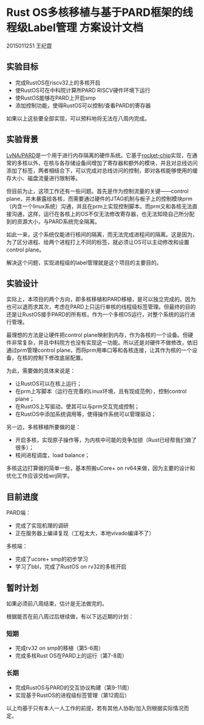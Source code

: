 # Rust OS多核移植与基于PARD框架的线程级Label管理 方案设计文档

2015011251 王纪霆

## 实验目标

+ 完成RustOS在riscv32上的多核开启
+ 使RustOS可在中科院计算所PARD RISCV硬件环境下运行
+ 使RustOS能够在PARD上开启smp
+ 添加控制功能，使得RustOS可以控制/查看PARD的寄存器

如果以上这些要全部实现，可以预料地将无法在八周内完成。

## 实验背景

[LvNA/PARD](https://github.com/LvNA-system/labeled-RISC-V)是一个用于进行内存隔离的硬件系统。它基于[rocket-chip](https://github.com/freechipsproject/rocket-chip)实现，在通常的多核以外，在核与各存储设备间增加了寄存器和额外的模块，并且对总线访问添加了标签，两者相结合下，可以完成对总线访问的控制，即对各核能够使用的缓存大小、磁盘流量进行限制等。

但目前为止，这项工作还有一些问题。首先是作为控制流量的关键——control plane，并未暴露给各核，而需要通过硬件的JTAG机制与板子上的控制模块prm（内含一个linux系统）沟通，并且在prm上实现控制脚本。而prm又和各核无法直接沟通，这样，运行在各核上的OS不仅无法修改寄存器，也无法知晓自己所分配到的资源大小，与PARD系统完全隔离。

如此一来，这个系统仅能进行核间的隔离，而无法完成进程间的隔离。这是因为，为了区分进程、给两个进程打上不同的标签，就必须让OS可以主动修改和设置control plane。

解决这个问题，实现进程级的label管理就是这个项目的主要目的。

## 实验设计

实际上，本项目的两个方向，即多核移植和PARD移植，是可以独立完成的。因为也可以退而求其次，考虑在PARD上只运行单核的线程级标签管理。但最终的目的还是让RustOS接手PARD的所有核，作为一个多核OS运行，对整个系统的运行进行管理。

最理想的方法是让硬件把control plane映射到内存，作为各核的一个设备。但硬件非常复杂，并且中科院方也没有实现这一功能。所以还是对硬件不做修改，依旧通过prm管理control plane，而将prm用串口等和各核连接，让其作为核的一个设备，在核的控制下修改底层配置。

为此，需要做的具体来说是：

+ 让RustOS可以在核上运行；
+ 在prm上写脚本（运行在完善的Linux环境，且有现成范例），控制control plane；
+ 在RustOS上写驱动，使其可以与prm交互完成控制；
+ 在RustOS中添加系统调用等，使得操作系统可以管理驱动；

另一边，多核移植所要做的是：

+ 开启多核，实现原子操作等，为内核中可能的竞争加锁（Rust已经帮我们做了很多）；
+ 核间进程调度，load balance；

多核这边打算做的简单一些，基本照搬uCore+ on rv64来做，因为主要的设计和优化工作应该交给wrj同学。

## 目前进度

PARD端：

+ 完成了实现机理的调研
+ 正在服务器上编译复现（工程太大，本地vivado编译不了）

多核端：

+ 完成了ucore+ smp的初步学习
+ 学习了bbl，完成了RustOS on rv32的多核开启

## 暂时计划

如果必须前八周结束，估计是无法做完的。

根据能否在前八周过后继续做，有以下远近期的计划：

### 短期

+ 完成rv32 on smp的移植（第5-6周）
+ 完成多核Rust OS在PARD上的运行（第7-8周）

### 长期

+ 完成RustOS与PARD的交互协议构建（第9-11周）
+ 实现基于RustOS的进程级标签管理（第12周后）

以上均基于只有本人一人工作的前提，若有其他人协助/加入则根据实际情况而定。